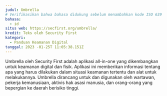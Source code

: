 ```yaml
---
judul: Umbrella
# Verifikasikan bahwa bahasa didukung sebelum menambahkan kode ISO 639 -1 di sini. tanpa kode negara, yaitu id, bukan id_ID.
bahasa:
  - id
situs web: https://secfirst.org/umbrella/
kredit: Teks oleh Security First
kategori:
  - Panduan Keamanan Digital
tanggal: 2023 -01-25T 11:05:38.151Z
---
```

Umbrella oleh Security First adalah aplikasi all-in-one yang dikembangkan untuk keamanan digital dan fisik. Aplikasi ini memberikan informasi tentang apa yang harus dilakukan dalam situasi keamanan tertentu dan alat untuk melakukannya. Umbrella dirancang untuk dan digunakan oleh wartawan, pekerja kemanusiaan, aktivis hak asasi manusia, dan orang-orang yang bepergian ke daerah berisiko tinggi.